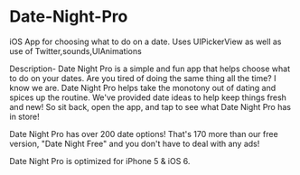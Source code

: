 Date-Night-Pro
==============

iOS App for choosing what to do on a date. Uses UIPickerView as well as use of Twitter,sounds,UIAnimations


Description-
Date Night Pro is a simple and fun app that helps choose what to do on your dates. Are you tired of doing the same thing all the time? I know we are. Date Night Pro helps take the monotony out of dating and spices up the routine. We've provided date ideas to help keep things fresh and new! So sit back, open the app, and tap to see what Date Night Pro has in store!

Date Night Pro has over 200 date options! That's 170 more than our free version, "Date Night Free" and you don't have to deal with any ads!

Date Night Pro is optimized for iPhone 5 & iOS 6.

